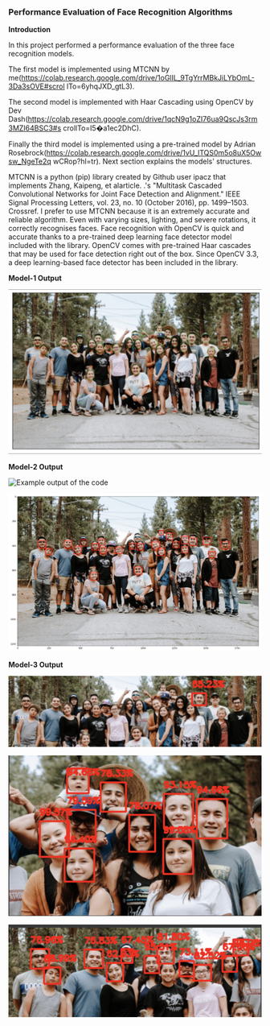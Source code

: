 ### Performance Evaluation of Face Recognition Algorithms

**Introduction**

In this project performed a performance evaluation of the three face recognition models. 

The first model is implemented using MTCNN by me(https://colab.research.google.com/drive/1oGlIL_9TgYrrMBkJiLYbOmL-3Da3sOVE#scrol lTo=6yhqJXD_gtL3). 

The second model is implemented with Haar Cascading using OpenCV by Dev Dash(https://colab.research.google.com/drive/1qcN9g1oZI76ua9QscJs3rm3MZI64BSC3#s crollTo=I5�a1ec2DhC). 

Finally the third model is implemented using a pre-trained model by Adrian Rosebrock(https://colab.research.google.com/drive/1vU_lTQS0m5o8uX5Owsw_NgeTe2q wCRop?hl=tr). Next section explains the models' structures.

MTCNN is a python (pip) library created by Github user ipacz that implements Zhang, Kaipeng, et alarticle. .'s "Multitask Cascaded Convolutional Networks for Joint Face Detection and Alignment." IEEE Signal Processing Letters, vol. 23, no. 10 (October 2016), pp. 1499–1503. Crossref. I prefer to use MTCNN because it is an extremely accurate and reliable algorithm. Even with varying sizes, lighting, and severe rotations, it correctly recognises faces. Face recognition with OpenCV is quick and accurate thanks to a pre-trained deep learning face detector model included with the library. OpenCV comes with pre-trained Haar cascades that may be used for face detection right out of the box. Since OpenCV 3.3, a deep learning-based face detector has been included in the library.

**Model-1 Output**

![Example output of the code](https://github.com/nadidebeyza/face-recognition-performance-eval/blob/main/Output/1.png "Example output of the code")

**Model-2 Output**

![Example output of the code](https://github.com/nadidebeyza/face-recognition-performance-eval/blob/main/Output/2.png "Example output of the code")

![Example output of the code](https://github.com/nadidebeyza/face-recognition-performance-eval/blob/main/Output/2.2.png "Example output of the code")

**Model-3 Output**

![Example output of the code](https://github.com/nadidebeyza/face-recognition-performance-eval/blob/main/Output/3.png "Example output of the code")

![Example output of the code](https://github.com/nadidebeyza/face-recognition-performance-eval/blob/main/Output/3.2.png "Example output of the code")

![Example output of the code](https://github.com/nadidebeyza/face-recognition-performance-eval/blob/main/Output/3.3.png "Example output of the code")

